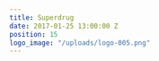 ```yaml
---
title: Superdrug
date: 2017-01-25 13:00:00 Z
position: 15
logo_image: "/uploads/logo-005.png"
---
```


